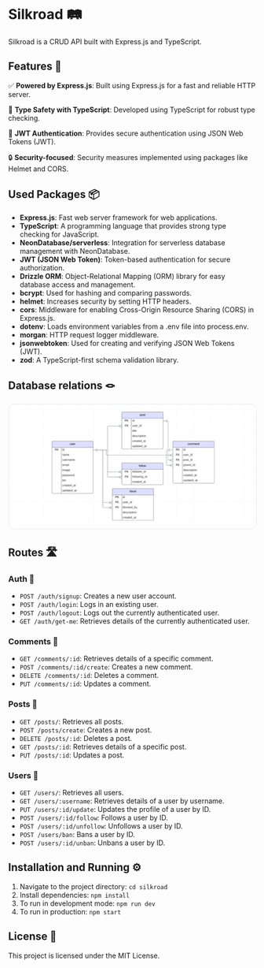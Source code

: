 # Silkroad 🛤️

Silkroad is a CRUD API built with Express.js and TypeScript.

## Features 🚀

✅ **Powered by Express.js**: Built using Express.js for a fast and reliable HTTP server.

🔄 **Type Safety with TypeScript**: Developed using TypeScript for robust type checking.

🔐 **JWT Authentication**: Provides secure authentication using JSON Web Tokens (JWT).

🔒 **Security-focused**: Security measures implemented using packages like Helmet and CORS.

## Used Packages 📦

- **Express.js**: Fast web server framework for web applications.
- **TypeScript**: A programming language that provides strong type checking for JavaScript.
- **NeonDatabase/serverless**: Integration for serverless database management with NeonDatabase.
- **JWT (JSON Web Token)**: Token-based authentication for secure authorization.
- **Drizzle ORM**: Object-Relational Mapping (ORM) library for easy database access and management.
- **bcrypt**: Used for hashing and comparing passwords.
- **helmet**: Increases security by setting HTTP headers.
- **cors**: Middleware for enabling Cross-Origin Resource Sharing (CORS) in Express.js.
- **dotenv**: Loads environment variables from a .env file into process.env.
- **morgan**: HTTP request logger middleware.
- **jsonwebtoken**: Used for creating and verifying JSON Web Tokens (JWT).
- **zod**: A TypeScript-first schema validation library.

## Database relations 🪢

<img src="tables.jpg" alt="database tables" style="border-radius: 12px; border: 1px solid #e5e7eb" />

## Routes 🛣️

### Auth 🔐

- `POST /auth/signup`: Creates a new user account.
- `POST /auth/login`: Logs in an existing user.
- `POST /auth/logout`: Logs out the currently authenticated user.
- `GET /auth/get-me`: Retrieves details of the currently authenticated user.

### Comments 💬

- `GET /comments/:id`: Retrieves details of a specific comment.
- `POST /comments/:id/create`: Creates a new comment.
- `DELETE /comments/:id`: Deletes a comment.
- `PUT /comments/:id`: Updates a comment.

### Posts 📝

- `GET /posts/`: Retrieves all posts.
- `POST /posts/create`: Creates a new post.
- `DELETE /posts/:id`: Deletes a post.
- `GET /posts/:id`: Retrieves details of a specific post.
- `PUT /posts/:id`: Updates a post.

### Users 👥

- `GET /users/`: Retrieves all users.
- `GET /users/:username`: Retrieves details of a user by username.
- `PUT /users/:id/update`: Updates the profile of a user by ID.
- `POST /users/:id/follow`: Follows a user by ID.
- `POST /users/:id/unfollow`: Unfollows a user by ID.
- `POST /users/ban`: Bans a user by ID.
- `POST /users/:id/unban`: Unbans a user by ID.

## Installation and Running ⚙️

1. Navigate to the project directory: `cd silkroad`
2. Install dependencies: `npm install`
3. To run in development mode: `npm run dev`
4. To run in production: `npm start`

## License 📄

This project is licensed under the MIT License.
